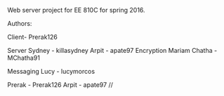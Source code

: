 Web server project for EE 810C for spring 2016.

Authors:

Client- Prerak126

Server
	Sydney - killasydney
    Arpit - apate97
Encryption
	Mariam Chatha - MChatha91

Messaging
Lucy - lucymorcos

 
Prerak - Prerak126
Arpit - apate97
//